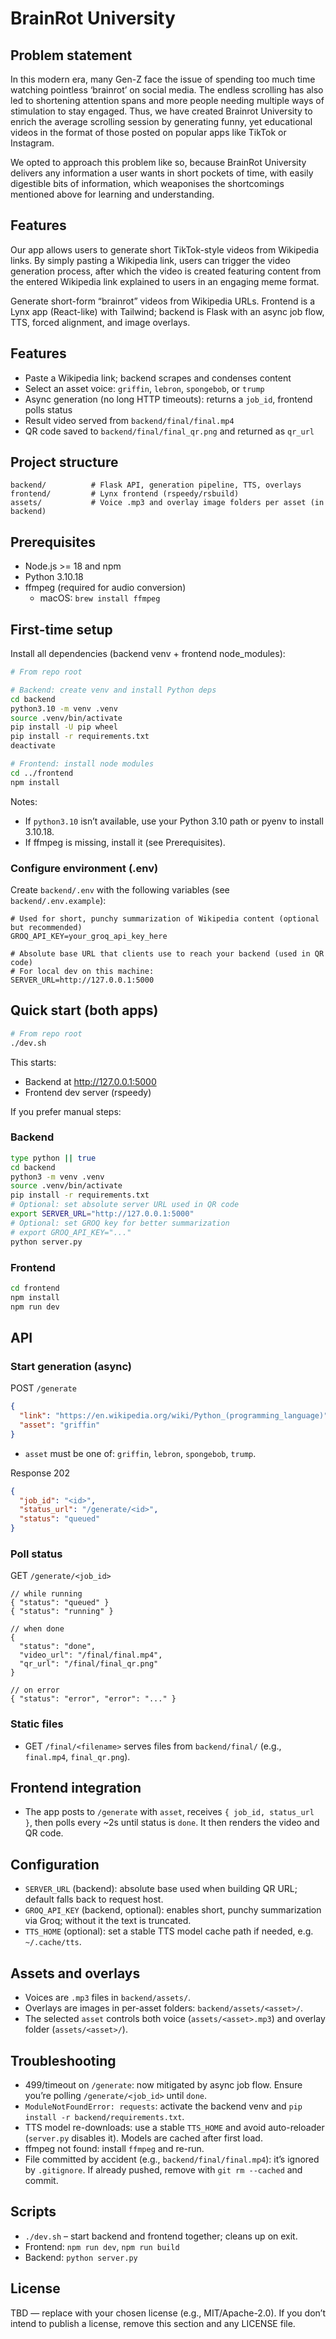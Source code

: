 # BrainRot University

## Problem statement 
In this modern era, many Gen-Z face the issue of spending too much time watching pointless ‘brainrot’ on social media. The endless scrolling has also led to shortening attention spans and more people needing multiple ways of stimulation to stay engaged.  Thus, we have created Brainrot University to enrich the average scrolling session by generating funny, yet educational videos in the format of those posted on popular apps like TikTok or Instagram.

We opted to approach this problem like so, because BrainRot University delivers any information a user wants in short pockets of time, with easily digestible bits of information, which weaponises the shortcomings mentioned above for learning and understanding. 

## Features 
Our app allows users to generate short TikTok-style videos from Wikipedia links. By simply pasting a Wikipedia link, users can trigger the video generation process, after which the video is created featuring content from the entered Wikipedia link explained to users in an engaging meme format.


Generate short-form “brainrot” videos from Wikipedia URLs. Frontend is a Lynx app (React-like) with Tailwind; backend is Flask with an async job flow, TTS, forced alignment, and image overlays.

## Features
- Paste a Wikipedia link; backend scrapes and condenses content
- Select an asset voice: `griffin`, `lebron`, `spongebob`, or `trump`
- Async generation (no long HTTP timeouts): returns a `job_id`, frontend polls status
- Result video served from `backend/final/final.mp4`
- QR code saved to `backend/final/final_qr.png` and returned as `qr_url`

## Project structure
```
backend/          # Flask API, generation pipeline, TTS, overlays
frontend/         # Lynx frontend (rspeedy/rsbuild)
assets/           # Voice .mp3 and overlay image folders per asset (in backend)
```

## Prerequisites
- Node.js >= 18 and npm
- Python 3.10.18
- ffmpeg (required for audio conversion)
  - macOS: `brew install ffmpeg`

## First-time setup
Install all dependencies (backend venv + frontend node_modules):

```bash
# From repo root

# Backend: create venv and install Python deps
cd backend
python3.10 -m venv .venv
source .venv/bin/activate
pip install -U pip wheel
pip install -r requirements.txt
deactivate

# Frontend: install node modules
cd ../frontend
npm install
```

Notes:
- If `python3.10` isn’t available, use your Python 3.10 path or pyenv to install 3.10.18.
- If ffmpeg is missing, install it (see Prerequisites).

### Configure environment (.env)
Create `backend/.env` with the following variables (see `backend/.env.example`):

```dotenv
# Used for short, punchy summarization of Wikipedia content (optional but recommended)
GROQ_API_KEY=your_groq_api_key_here

# Absolute base URL that clients use to reach your backend (used in QR code)
# For local dev on this machine:
SERVER_URL=http://127.0.0.1:5000
```

## Quick start (both apps)
```bash
# From repo root
./dev.sh
```
This starts:
- Backend at http://127.0.0.1:5000
- Frontend dev server (rspeedy)

If you prefer manual steps:

### Backend
```bash
type python || true
cd backend
python3 -m venv .venv
source .venv/bin/activate
pip install -r requirements.txt
# Optional: set absolute server URL used in QR code
export SERVER_URL="http://127.0.0.1:5000"
# Optional: set GROQ key for better summarization
# export GROQ_API_KEY="..."
python server.py
```

### Frontend
```bash
cd frontend
npm install
npm run dev
```

## API
### Start generation (async)
POST `/generate`
```json
{
  "link": "https://en.wikipedia.org/wiki/Python_(programming_language)",
  "asset": "griffin"
}
```
- `asset` must be one of: `griffin`, `lebron`, `spongebob`, `trump`.

Response 202
```json
{
  "job_id": "<id>",
  "status_url": "/generate/<id>",
  "status": "queued"
}
```

### Poll status
GET `/generate/<job_id>`
```jsonc
// while running
{ "status": "queued" }
{ "status": "running" }

// when done
{
  "status": "done",
  "video_url": "/final/final.mp4",
  "qr_url": "/final/final_qr.png"
}

// on error
{ "status": "error", "error": "..." }
```

### Static files
- GET `/final/<filename>` serves files from `backend/final/` (e.g., `final.mp4`, `final_qr.png`).

## Frontend integration
- The app posts to `/generate` with `asset`, receives `{ job_id, status_url }`, then polls every ~2s until status is `done`. It then renders the video and QR code.

## Configuration
- `SERVER_URL` (backend): absolute base used when building QR URL; default falls back to request host.
- `GROQ_API_KEY` (backend, optional): enables short, punchy summarization via Groq; without it the text is truncated.
- `TTS_HOME` (optional): set a stable TTS model cache path if needed, e.g. `~/.cache/tts`.

## Assets and overlays
- Voices are `.mp3` files in `backend/assets/`.
- Overlays are images in per-asset folders: `backend/assets/<asset>/`.
- The selected `asset` controls both voice (`assets/<asset>.mp3`) and overlay folder (`assets/<asset>/`).

## Troubleshooting
- 499/timeout on `/generate`: now mitigated by async job flow. Ensure you’re polling `/generate/<job_id>` until `done`.
- `ModuleNotFoundError: requests`: activate the backend venv and `pip install -r backend/requirements.txt`.
- TTS model re-downloads: use a stable `TTS_HOME` and avoid auto-reloader (`server.py` disables it). Models are cached after first load.
- ffmpeg not found: install `ffmpeg` and re-run.
- File committed by accident (e.g., `backend/final/final.mp4`): it’s ignored by `.gitignore`. If already pushed, remove with `git rm --cached` and commit.

## Scripts
- `./dev.sh` – start backend and frontend together; cleans up on exit.
- Frontend: `npm run dev`, `npm run build`
- Backend: `python server.py`

## License
TBD — replace with your chosen license (e.g., MIT/Apache-2.0). If you don’t intend to publish a license, remove this section and any LICENSE file.
